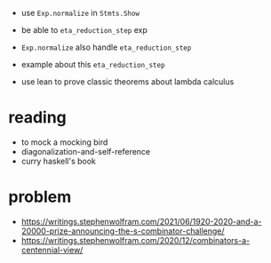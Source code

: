 - use `Exp.normalize` in `Stmts.Show`

- be able to `eta_reduction_step` exp

- `Exp.normalize` also handle `eta_reduction_step`

- example about this `eta_reduction_step`

- use lean to prove classic theorems about lambda calculus

# reading

- to mock a mocking bird
- diagonalization-and-self-reference
- curry haskell's book

# problem

- https://writings.stephenwolfram.com/2021/06/1920-2020-and-a-20000-prize-announcing-the-s-combinator-challenge/
- https://writings.stephenwolfram.com/2020/12/combinators-a-centennial-view/
